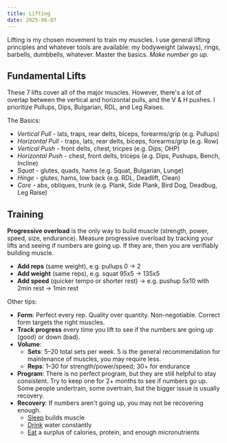 ```yaml
---
title: Lifting
date: 2025-06-07
---
```

Lifting is my chosen movement to train my muscles. I use general lifting principles and whatever tools are available: my bodyweight (always), rings, barbells, dumbbells, whatever. Master the basics. *Make number go up*.

## Fundamental Lifts
These 7 lifts cover all of the major muscles. However, there's a lot of overlap between the vertical and horizontal pulls, and the V & H pushes. I prioritize Pullups, Dips, Bulgarian, RDL, and Leg Raises.

The Basics:
- *Vertical Pull* - lats, traps, rear delts, biceps, forearms/grip (e.g. Pullups)
- *Horizontal Pull* - traps, lats, rear delts, biceps, forearms/grip (e.g. Row)
- *Vertical Push* - front delts, chest, tricpes (e.g. Dips, OHP)
- *Horizontal Push* - chest, front delts, triceps (e.g. Dips, Pushups, Bench, Incline)
- *Squat* - glutes, quads, hams (e.g. Squat, Bulgarian, Lunge)
- *Hinge* - glutes, hams, low back (e.g. RDL, Deadlift, Clean)
- *Core* - abs, obliques, trunk (e.g. Plank, Side Plank, Bird Dog, Deadbug, Leg Raise)

## Training
**Progressive overload** is the only way to build muscle (strength, power, speed, size, endurance). Measure progressive overload by tracking your lifts and seeing if numbers are going up. If they are, then you are verifiably building muscle.
- **Add reps** (same weight), e.g. pullups 0 -> 2
- **Add weight** (same reps), e.g. squat 95x5 -> 135x5
- **Add speed** (quicker tempo or shorter rest) -> e.g. pushup 5x10 with 2min rest -> 1min rest

Other tips:
- **Form**: Perfect every rep. Quality over quantity. Non-negotiable. Correct form targets the right muscles.
- **Track progress** every time you lift to see if the numbers are going up (good) or down (bad).
- **Volume**:
	- **Sets**: 5–20 total sets per week. 5 is the general recommendation for maintenance of muscles, you may require less.
	- **Reps**: 1–30 for strength/power/speed; 30+ for endurance
- **Program**: There is no perfect program, but they are still helpful to stay consistent. Try to keep one for 2+ months to see if numbers go up. Some people undertrain, some overtrain, but the bigger issue is usually recovery.
- **Recovery**: If numbers aren't going up, you may not be recovering enough.
	- [Sleep](/sleeping) builds muscle
	- [Drink](/drinking) water constantly
	- [Eat](/eating) a surplus of calories, protein, and enough micronutrients